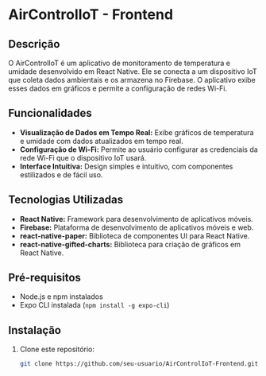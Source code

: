 # AirControlIoT - Frontend

## Descrição

O AirControlIoT é um aplicativo de monitoramento de temperatura e umidade desenvolvido em React Native. Ele se conecta a um dispositivo IoT que coleta dados ambientais e os armazena no Firebase. O aplicativo exibe esses dados em gráficos e permite a configuração de redes Wi-Fi.

## Funcionalidades

- **Visualização de Dados em Tempo Real:** Exibe gráficos de temperatura e umidade com dados atualizados em tempo real.
- **Configuração de Wi-Fi:** Permite ao usuário configurar as credenciais da rede Wi-Fi que o dispositivo IoT usará.
- **Interface Intuitiva:** Design simples e intuitivo, com componentes estilizados e de fácil uso.

## Tecnologias Utilizadas

- **React Native:** Framework para desenvolvimento de aplicativos móveis.
- **Firebase:** Plataforma de desenvolvimento de aplicativos móveis e web.
- **react-native-paper:** Biblioteca de componentes UI para React Native.
- **react-native-gifted-charts:** Biblioteca para criação de gráficos em React Native.

## Pré-requisitos

- Node.js e npm instalados
- Expo CLI instalada (`npm install -g expo-cli`)

## Instalação

1. Clone este repositório:
   ```bash
   git clone https://github.com/seu-usuario/AirControlIoT-Frontend.git
